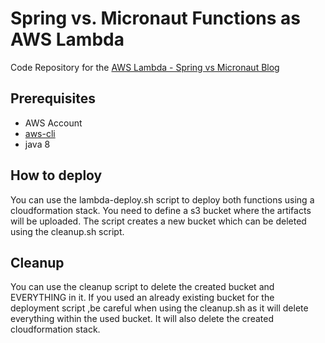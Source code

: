 # Spring vs. Micronaut Functions as AWS Lambda
Code Repository for the [AWS Lambda - Spring vs Micronaut Blog](https://viesure.io/awslambda/)

## Prerequisites
* AWS Account
* [aws-cli](https://aws.amazon.com/cli/)
* java 8

## How to deploy
You can use the lambda-deploy.sh script to deploy both functions using a cloudformation stack. 
You need to define a s3 bucket where the artifacts will be uploaded. 
The script creates a new bucket which can be deleted using the cleanup.sh script.

## Cleanup
You can use the cleanup script to delete the created bucket and EVERYTHING in it.
If you used an already existing bucket for the deployment script ,be careful when using the cleanup.sh as it will delete everything within the used bucket.
It will also delete the created cloudformation stack.
